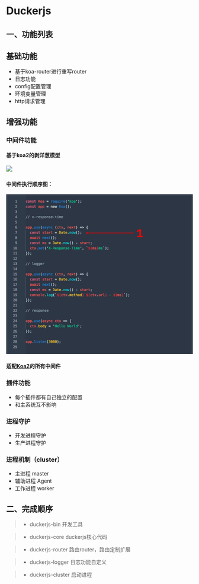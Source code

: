 # Duckerjs

## 一、功能列表

## 基础功能

* 基于koa-router进行重写router
* 日志功能
* config配置管理
* 环境变量管理
* http请求管理

## 增强功能

### 中间件功能
#### 基于koa2的剥洋葱模型
![](https://camo.githubusercontent.com/d80cf3b511ef4898bcde9a464de491fa15a50d06/68747470733a2f2f7261772e6769746875622e636f6d2f66656e676d6b322f6b6f612d67756964652f6d61737465722f6f6e696f6e2e706e67)

#### 中间件执行顺序图：

![](https://raw.githubusercontent.com/koajs/koa/a7b6ed0529a58112bac4171e4729b8760a34ab8b/docs/middleware.gif)

#### 适配[Koa2](https://koa.bootcss.com/)的所有中间件

### 插件功能
* 每个插件都有自己独立的配置
* 和主系统互不影响

### 进程守护
* 开发进程守护
* 生产进程守护

### 进程机制（cluster）
* 主进程 master
* 辅助进程 Agent
* 工作进程 worker


## 二、完成顺序

> * duckerjs-bin
> 开发工具

> * duckerjs-core
> duckerjs核心代码

> * duckerjs-router
> 路由router，路由定制扩展

> * duckerjs-logger
> 日志功能自定义

> * duckerjs-cluster
> 启动进程
